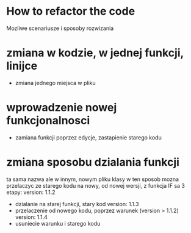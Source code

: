 # How to refactor the code

Mozliwe scenariusze i sposoby rozwizania
# zmiana w kodzie, w jednej funkcji, linijce
+ zmiana jednego miejsca w pliku

# wprowadzenie nowej funkcjonalnosci
+ zamiana funkcji poprzez edycje, zastapienie starego kodu

# zmiana sposobu dzialania funkcji
ta sama nazwa ale w innym, nowym pliku klasy
w ten sposob mozna przelaczyc ze starego kodu na nowy, od nowej wersji, z funkcja IF
sa 3 etapy:
version: 1.1.2
+ dzialanie na starej funkcji, stary kod
version: 1.1.3
+ przelaczenie od nowego kodu, poprzez warunek (version > 1.1.2)
version: 1.1.4
+ usuniecie warunku i starego kodu
